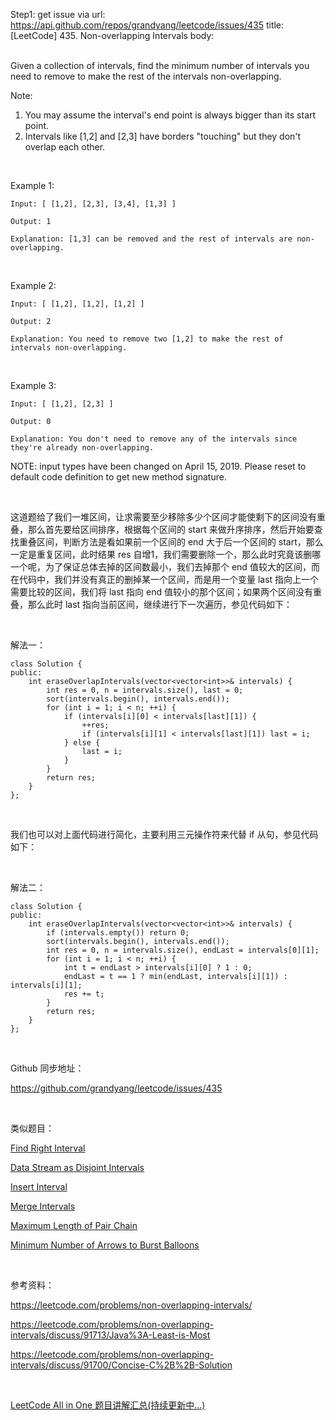 Step1: get issue via url: https://api.github.com/repos/grandyang/leetcode/issues/435 
 title:[LeetCode] 435. Non-overlapping Intervals 
 body:  
  

Given a collection of intervals, find the minimum number of intervals you need to remove to make the rest of the intervals non-overlapping.

Note:

  1. You may assume the interval's end point is always bigger than its start point.
  2. Intervals like [1,2] and [2,3] have borders "touching" but they don't overlap each other.



 

Example 1:
    
    
    Input: [ [1,2], [2,3], [3,4], [1,3] ]
    
    Output: 1
    
    Explanation: [1,3] can be removed and the rest of intervals are non-overlapping.
    

 

Example 2:
    
    
    Input: [ [1,2], [1,2], [1,2] ]
    
    Output: 2
    
    Explanation: You need to remove two [1,2] to make the rest of intervals non-overlapping.
    

 

Example 3:
    
    
    Input: [ [1,2], [2,3] ]
    
    Output: 0
    
    Explanation: You don't need to remove any of the intervals since they're already non-overlapping.
    

NOTE: input types have been changed on April 15, 2019. Please reset to default code definition to get new method signature.

 

这道题给了我们一堆区间，让求需要至少移除多少个区间才能使剩下的区间没有重叠，那么首先要给区间排序，根据每个区间的 start 来做升序排序，然后开始要查找重叠区间，判断方法是看如果前一个区间的 end 大于后一个区间的 start，那么一定是重复区间，此时结果 res 自增1，我们需要删除一个，那么此时究竟该删哪一个呢，为了保证总体去掉的区间数最小，我们去掉那个 end 值较大的区间，而在代码中，我们并没有真正的删掉某一个区间，而是用一个变量 last 指向上一个需要比较的区间，我们将 last 指向 end 值较小的那个区间；如果两个区间没有重叠，那么此时 last 指向当前区间，继续进行下一次遍历，参见代码如下：

 

解法一：
    
    
    class Solution {
    public:
        int eraseOverlapIntervals(vector<vector<int>>& intervals) {
            int res = 0, n = intervals.size(), last = 0;
            sort(intervals.begin(), intervals.end());
            for (int i = 1; i < n; ++i) {
                if (intervals[i][0] < intervals[last][1]) {
                    ++res;
                    if (intervals[i][1] < intervals[last][1]) last = i;
                } else {
                    last = i;
                }
            }
            return res;
        }
    };

 

我们也可以对上面代码进行简化，主要利用三元操作符来代替 if 从句，参见代码如下： 

 

解法二：
    
    
    class Solution {
    public:
        int eraseOverlapIntervals(vector<vector<int>>& intervals) {
            if (intervals.empty()) return 0;      
            sort(intervals.begin(), intervals.end());
            int res = 0, n = intervals.size(), endLast = intervals[0][1];
            for (int i = 1; i < n; ++i) {
                int t = endLast > intervals[i][0] ? 1 : 0;
                endLast = t == 1 ? min(endLast, intervals[i][1]) : intervals[i][1];
                res += t;
            }
            return res;
        }
    };

 

Github 同步地址：

<https://github.com/grandyang/leetcode/issues/435>

 

类似题目：

[Find Right Interval](http://www.cnblogs.com/grandyang/p/6018581.html)

[Data Stream as Disjoint Intervals](http://www.cnblogs.com/grandyang/p/5548284.html) 

[Insert Interval](http://www.cnblogs.com/grandyang/p/4367569.html)

[Merge Intervals](http://www.cnblogs.com/grandyang/p/4370601.html)

[Maximum Length of Pair Chain](http://www.cnblogs.com/grandyang/p/7381633.html)

[Minimum Number of Arrows to Burst Balloons](http://www.cnblogs.com/grandyang/p/6050562.html) 

 

参考资料：

<https://leetcode.com/problems/non-overlapping-intervals/>

<https://leetcode.com/problems/non-overlapping-intervals/discuss/91713/Java%3A-Least-is-Most>

<https://leetcode.com/problems/non-overlapping-intervals/discuss/91700/Concise-C%2B%2B-Solution>

 

[LeetCode All in One 题目讲解汇总(持续更新中...)](http://www.cnblogs.com/grandyang/p/4606334.html)
